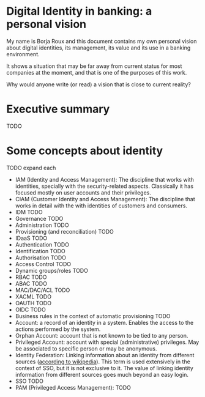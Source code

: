 # Digital Identity in banking: a personal vision

My name is Borja Roux and this document contains my own personal vision about digital identities, its management, its value and its use in a banking environment.

It shows a situation that may be far away from current status for most companies at the moment, and that is one of the purposes of this work.

Why would anyone write (or read) a vision that is close to current reality?

# Executive summary

TODO

# Some concepts about identity

TODO expand each

- IAM (Identity and Access Management): The discipline that works with identities, specially with the security-related aspects. Classically it has focused mostly on user accounts and their privileges.
- CIAM (Customer Identity and Access Management): The discipline that works in detail with the with identities of customers and consumers.
- IDM TODO
- Governance TODO
- Administration TODO
- Provisioning (and reconciliation) TODO
- IDaaS TODO
- Authentication TODO
- Identification TODO
- Authorisation TODO
- Access Control TODO
- Dynamic groups/roles TODO
- RBAC TODO
- ABAC TODO
- MAC/DAC/ACL TODO
- XACML TODO
- OAUTH TODO
- OIDC TODO
- Business rules in the context of automatic provisioning TODO
- Account: a record of an identity in a system. Enables the access to the actions performed by the system.
- Orphan Account: account that is not known to be tied to any person.
- Privileged Account: account with special (administrative) privileges. May be associated to specific person or may be anonymous.
- Identity Federation: Linking information about an identity from different sources ([according to wikipedia](https://en.wikipedia.org/wiki/Federated_identity)). This term is used extensively in the context of SSO, but it is not exclusive to it. The value of linking identity information from different sources goes much beyond an easy login.
- SSO TODO
- PAM (Privileged Access Management): TODO
